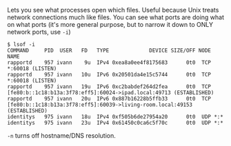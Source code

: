 Lets you see what processes open which files. Useful because Unix treats network connections much like files. You can see what ports are doing what on what ports (it's more general purpose, but to narrow it down to ONLY network ports, use `-i`)

```
$ lsof -i
COMMAND     PID  USER   FD   TYPE             DEVICE SIZE/OFF NODE NAME
rapportd    957 ivann    9u  IPv4 0xea8a0ee4f8175683      0t0  TCP *:60018 (LISTEN)
rapportd    957 ivann   10u  IPv6 0x20501da4e15c5744      0t0  TCP *:60018 (LISTEN)
rapportd    957 ivann   19u  IPv6 0xc2babdef264d2fea      0t0  TCP [fe80:b::1c18:b13a:3f78:eff5]:60024->ipad.local:49713 (ESTABLISHED)
rapportd    957 ivann   20u  IPv6 0x887b16228b5ffb33      0t0  TCP [fe80:b::1c18:b13a:3f78:eff5]:60039->living-room.local:49153 (ESTABLISHED)
identitys   975 ivann   18u  IPv4 0xf505b6de27954a20      0t0  UDP *:*
identitys   975 ivann   23u  IPv4 0x61450c0ca6c5f70c      0t0  UDP *:*
```

`-n` turns off hostname/DNS resolution.